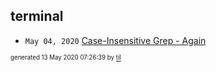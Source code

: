 ## terminal

* <code>May 04, 2020</code> [Case-Insensitive Grep - Again](2020-05-04T11-44-37-case-insensitive-grep---again.md)

<sup><sub>generated 13 May 2020 07:26:39 by <a href='https://github.com/senorprogrammer/til'>til</a></sub></sup>
